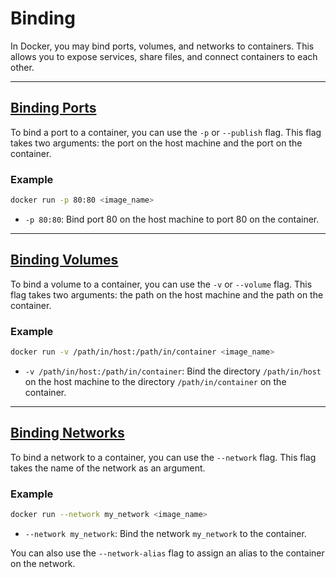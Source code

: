 # Binding

In Docker, you may bind ports, volumes, and networks to containers. This allows you to expose services, share files, and connect containers to each other.

---

## [Binding Ports](https://docs.docker.com/reference/cli/docker/container/run/)

To bind a port to a container, you can use the `-p` or `--publish` flag. This flag takes two arguments: the port on the host machine and the port on the container.

### Example
```bash
docker run -p 80:80 <image_name>
```

- `-p 80:80`: Bind port 80 on the host machine to port 80 on the container.

---

## [Binding Volumes](https://docs.docker.com/storage/bind-mounts/)

To bind a volume to a container, you can use the `-v` or `--volume` flag. This flag takes two arguments: the path on the host machine and the path on the container.

### Example
```bash
docker run -v /path/in/host:/path/in/container <image_name>
```

- `-v /path/in/host:/path/in/container`: Bind the directory `/path/in/host` on the host machine to the directory `/path/in/container` on the container.

---

## [Binding Networks](https://docs.docker.com/network/)

To bind a network to a container, you can use the `--network` flag. This flag takes the name of the network as an argument.

### Example
```bash
docker run --network my_network <image_name>
```

- `--network my_network`: Bind the network `my_network` to the container.

You can also use the `--network-alias` flag to assign an alias to the container on the network.
